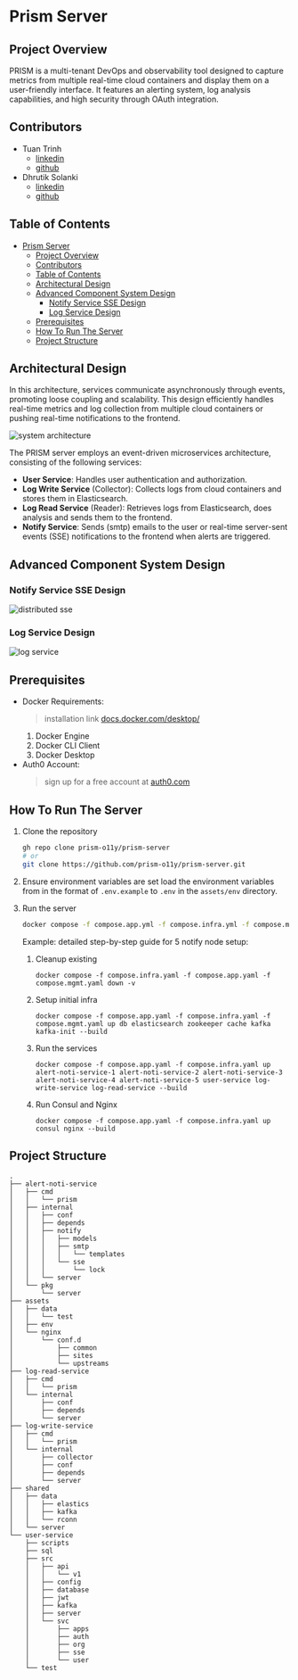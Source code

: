 # Prism Server

## Project Overview

PRISM is a multi-tenant DevOps and observability tool designed to capture metrics from multiple real-time cloud containers and display them on a user-friendly interface. It features an alerting system, log analysis capabilities, and high security through OAuth integration.

## Contributors

- Tuan Trinh
  - [linkedin](https://www.linkedin.com/in/tuan882612/)
  - [github](https://github.com/tuan882612)
- Dhrutik Solanki
  - [linkedin](https://www.linkedin.com/in/dhrutik0602/)
  - [github](https://github.com/DhrutikS257)

## Table of Contents

- [Prism Server](#prism-server)
  - [Project Overview](#project-overview)
  - [Contributors](#contributors)
  - [Table of Contents](#table-of-contents)
  - [Architectural Design](#architectural-design)
  - [Advanced Component System Design](#advanced-component-system-design)
    - [Notify Service SSE Design](#notify-service-sse-design)
    - [Log Service Design](#log-service-design)
  - [Prerequisites](#prerequisites)
  - [How To Run The Server](#how-to-run-the-server)
  - [Project Structure](#project-structure)

## Architectural Design

In this architecture, services communicate asynchronously through events, promoting loose coupling and scalability. This design efficiently handles real-time metrics and log collection from multiple cloud containers or pushing real-time notifications to the frontend.

![system architecture](assets/images/system-arch.png)

The PRISM server employs an event-driven microservices architecture, consisting of the following services:

- **User Service**: Handles user authentication and authorization.
- **Log Write Service** (Collector): Collects logs from cloud containers and stores them in Elasticsearch.
- **Log Read Service** (Reader): Retrieves logs from Elasticsearch, does analysis and sends them to the frontend.
- **Notify Service**: Sends (smtp) emails to the user or real-time server-sent events (SSE) notifications to the frontend when alerts are triggered.

## Advanced Component System Design

### Notify Service SSE Design

![distributed sse](assets/images/distributed-sse.png)

### Log Service Design

![log service](assets/images/log-service.png)

## Prerequisites

- Docker Requirements:
    > installation link [docs.docker.com/desktop/](https://docs.docker.com/desktop/)
    1. Docker Engine
    2. Docker CLI Client
    3. Docker Desktop
- Auth0 Account:
    > sign up for a free account at [auth0.com](https://auth0.com/)

## How To Run The Server

1. Clone the repository

    ```bash
    gh repo clone prism-o11y/prism-server
    # or
    git clone https://github.com/prism-o11y/prism-server.git
    ```

2. Ensure environment variables are set
    load the environment variables from in the format of `.env.example` to `.env` in the `assets/env` directory.

3. Run the server

    ```bash
    docker compose -f compose.app.yml -f compose.infra.yml -f compose.mgmt.yml up
    ```

    Example: detailed step-by-step guide for 5 notify node setup:

   1. Cleanup existing

        ```plaintext
        docker compose -f compose.infra.yaml -f compose.app.yaml -f compose.mgmt.yaml down -v
        ```

   2. Setup initial infra

        ```plaintext
        docker compose -f compose.app.yaml -f compose.infra.yaml -f compose.mgmt.yaml up db elasticsearch zookeeper cache kafka kafka-init --build
        ```

   3. Run the services

        ```plaintext
        docker compose -f compose.app.yaml -f compose.infra.yaml up alert-noti-service-1 alert-noti-service-2 alert-noti-service-3 alert-noti-service-4 alert-noti-service-5 user-service log-write-service log-read-service --build
        ```

   4. Run Consul and Nginx

        ```plaintext
        docker compose -f compose.app.yaml -f compose.infra.yaml up consul nginx --build
        ```

## Project Structure

```plaintext
.
├── alert-noti-service
│   ├── cmd
│   │   └── prism
│   ├── internal
│   │   ├── conf
│   │   ├── depends
│   │   ├── notify
│   │   │   ├── models
│   │   │   ├── smtp
│   │   │   │   └── templates
│   │   │   └── sse
│   │   │       └── lock
│   │   └── server
│   └── pkg
│       └── server
├── assets
│   ├── data
│   │   └── test
│   ├── env
│   └── nginx
│       └── conf.d
│           ├── common
│           ├── sites
│           └── upstreams
├── log-read-service
│   ├── cmd
│   │   └── prism
│   └── internal
│       ├── conf
│       ├── depends
│       └── server
├── log-write-service
│   ├── cmd
│   │   └── prism
│   └── internal
│       ├── collector
│       ├── conf
│       ├── depends
│       └── server
├── shared
│   ├── data
│   │   ├── elastics
│   │   ├── kafka
│   │   └── rconn
│   └── server
└── user-service
    ├── scripts
    ├── sql
    ├── src
    │   ├── api
    │   │   └── v1
    │   ├── config
    │   ├── database
    │   ├── jwt
    │   ├── kafka
    │   ├── server
    │   └── svc
    │       ├── apps
    │       ├── auth
    │       ├── org
    │       ├── sse
    │       └── user
    └── test
```
